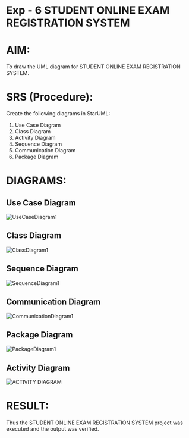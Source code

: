 # Exp - 6 STUDENT ONLINE EXAM REGISTRATION SYSTEM

# AIM:
To draw the UML diagram for STUDENT ONLINE EXAM REGISTRATION SYSTEM.

# SRS (Procedure):
Create the following diagrams in StarUML:

1. Use Case Diagram
2. Class Diagram
3. Activity Diagram
4. Sequence Diagram
5. Communication Diagram
6.  Package Diagram
    
# DIAGRAMS:
## Use Case Diagram
![UseCaseDiagram1](https://github.com/user-attachments/assets/a889cf56-e7ee-4701-8aa0-a5bd146d51ac)
## Class Diagram
![ClassDiagram1](https://github.com/user-attachments/assets/cb5ae3d4-5efd-4869-a329-437e9d2f188d)


## Sequence Diagram
![SequenceDiagram1](https://github.com/user-attachments/assets/38ab5ee3-26cb-405a-ae1e-b6c4845a971c)

## Communication Diagram
![CommunicationDiagram1](https://github.com/user-attachments/assets/6472e362-e159-45b7-aa0b-5b48d8eca1d7)

## Package Diagram
![PackageDiagram1](https://github.com/user-attachments/assets/6cdc8f4d-b740-4d51-838e-3fddabc5730d)

## Activity Diagram
![ACTIVITY DIAGRAM](https://github.com/user-attachments/assets/4b699e13-e923-426a-8a48-ee25e31c815b)


# RESULT:
Thus the STUDENT ONLINE EXAM REGISTRATION SYSTEM project was executed and the output was verified.
